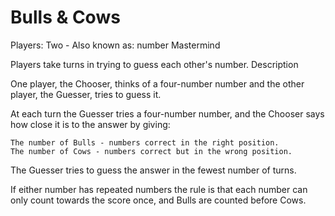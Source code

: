 # Bulls & Cows

Players: Two - Also known as: number Mastermind

Players take turns in trying to guess each other's number.
Description

One player, the Chooser, thinks of a four-number number and the other player, the Guesser, tries to guess it.

At each turn the Guesser tries a four-number number, and the Chooser says how close it is to the answer by giving:

    The number of Bulls - numbers correct in the right position.
    The number of Cows - numbers correct but in the wrong position.

The Guesser tries to guess the answer in the fewest number of turns.

If either number has repeated numbers the rule is that each number can only count towards the score once, and Bulls are counted before Cows.